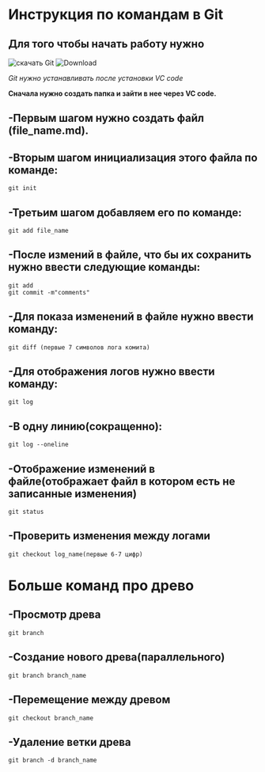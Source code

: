 # Инструкция по командам в Git

## Для того чтобы начать работу нужно 

![скачать Git](https://git-scm.com)
![Download](download.png)

*Git нужно устанавливать после установки VC code*

**Сначала нужно создать папка и зайти в нее через VC code.**

## -Первым шагом нужно создать файл (file_name.md).

## -Вторым шагом инициализация этого файла по команде:

    git init

## -Третьим шагом добавляем его по команде:

    git add file_name

## -После измений в файле, что бы их сохранить нужно ввести следующие команды:

    git add
    git commit -m"comments"

## -Для показа изменений в файле нужно ввести команду:

    git diff (первые 7 символов лога комита)

## -Для отображения логов нужно ввести команду:

    git log
## -В одну линию(сокращенно):

    git log --oneline

## -Отображение изменений в файле(отображает файл в котором есть не записанные изменения)

    git status

## -Проверить изменения между логами

    git checkout log_name(первые 6-7 цифр)

# Больше команд про древо

## -Просмотр древа

    git branch

## -Создание нового древа(параллельного)

    git branch branch_name

## -Перемещение между древом

    git checkout branch_name

## -Удаление ветки древа

    git branch -d branch_name
    